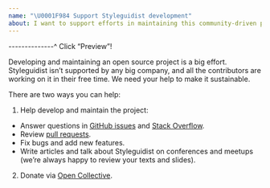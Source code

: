 ```yaml
---
name: "\U0001F984 Support Styleguidist development"
about: I want to support efforts in maintaining this community-driven project
---
```


--------------^ Click “Preview”!

Developing and maintaining an open source project is a big effort. Styleguidist isn’t supported by any big company, and all the contributors are working on it in their free time. We need your help to make it sustainable.

There are two ways you can help:

1.  Help develop and maintain the project:

* Answer questions in [GitHub issues](https://github.com/styleguidist/react-styleguidist/issues) and [Stack Overflow](https://stackoverflow.com/questions/tagged/react-styleguidist).
* Review [pull requests](https://github.com/styleguidist/react-styleguidist/pulls).
* Fix bugs and add new features.
* Write articles and talk about Styleguidist on conferences and meetups (we’re always happy to review your texts and slides).

2.  Donate via [Open Collective](https://opencollective.com/styleguidist).
